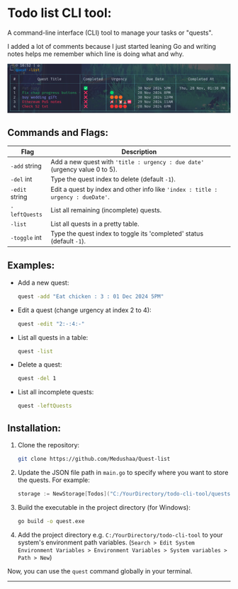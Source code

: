 # Todo list CLI tool:
A command-line interface (CLI) tool to manage your tasks or "quests". 

I added a lot of comments because I just started leaning Go and writing notes helps me remember which line is doing what and why.

![ss-v1](quest.png)

## Commands and Flags:

| **Flag**           | **Description**                                                                                 |
|--------------------|-----------------------------------------------------------------------------------------------|
| `-add` string      | Add a new quest with `'title : urgency : due date'` (urgency value 0 to 5).                  |
| `-del` int         | Type the quest index to delete (default `-1`).                                               |
| `-edit` string     | Edit a quest by index and other info like `'index : title : urgency : dueDate'`.             |
| `-leftQuests`      | List all remaining (incomplete) quests.                                                      |
| `-list`            | List all quests in a pretty table.                                                           |
| `-toggle` int      | Type the quest index to toggle its 'completed' status (default `-1`).                        |



## Examples:
- Add a new quest:
  ```bash
  quest -add "Eat chicken : 3 : 01 Dec 2024 5PM"
  ```

- Edit a quest (change urgency at index 2 to 4):
  ```bash
  quest -edit "2:-:4:-"
  ```

- List all quests in a table:
  ```bash
  quest -list
  ```

- Delete a quest:
  ```bash
  quest -del 1
  ```

- List all incomplete quests:
  ```bash
  quest -leftQuests
  ```


## Installation:

1. Clone the repository:
   ```bash
   git clone https://github.com/Medushaa/Quest-list
   ```
2. Update the JSON file path in `main.go` to specify where you want to store the quests. For example:
    ```go
    storage := NewStorage[Todos]("C:/YourDirectory/todo-cli-tool/quests.json")
    ```
2. Build the executable in the project directory (for Windows):
   ```bash
   go build -o quest.exe
   ```
3. Add the project directory e.g. `C:/YourDirectory/todo-cli-tool` to your system's environment path variables. 
(`Search > Edit System Environment Variables > Environment Variables > System variables > Path > New`)

Now, you can use the `quest` command globally in your terminal.

---
